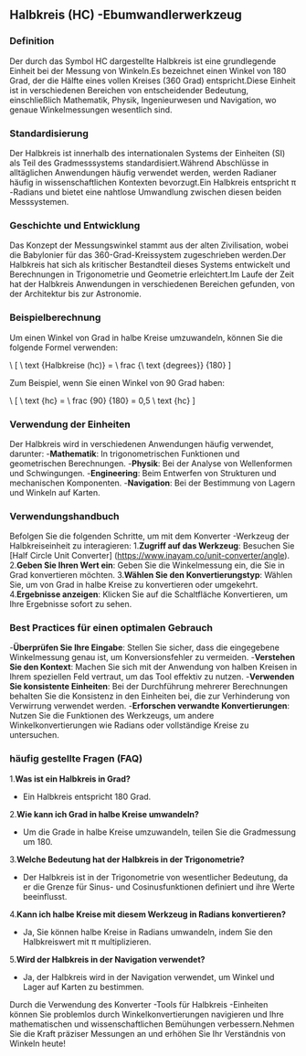 ## Halbkreis (HC) -Ebumwandlerwerkzeug

### Definition
Der durch das Symbol HC dargestellte Halbkreis ist eine grundlegende Einheit bei der Messung von Winkeln.Es bezeichnet einen Winkel von 180 Grad, der die Hälfte eines vollen Kreises (360 Grad) entspricht.Diese Einheit ist in verschiedenen Bereichen von entscheidender Bedeutung, einschließlich Mathematik, Physik, Ingenieurwesen und Navigation, wo genaue Winkelmessungen wesentlich sind.

### Standardisierung
Der Halbkreis ist innerhalb des internationalen Systems der Einheiten (SI) als Teil des Gradmesssystems standardisiert.Während Abschlüsse in alltäglichen Anwendungen häufig verwendet werden, werden Radianer häufig in wissenschaftlichen Kontexten bevorzugt.Ein Halbkreis entspricht π -Radians und bietet eine nahtlose Umwandlung zwischen diesen beiden Messsystemen.

### Geschichte und Entwicklung
Das Konzept der Messungswinkel stammt aus der alten Zivilisation, wobei die Babylonier für das 360-Grad-Kreissystem zugeschrieben werden.Der Halbkreis hat sich als kritischer Bestandteil dieses Systems entwickelt und Berechnungen in Trigonometrie und Geometrie erleichtert.Im Laufe der Zeit hat der Halbkreis Anwendungen in verschiedenen Bereichen gefunden, von der Architektur bis zur Astronomie.

### Beispielberechnung
Um einen Winkel von Grad in halbe Kreise umzuwandeln, können Sie die folgende Formel verwenden:

\ [
\ text {Halbkreise (hc)} = \ frac {\ text {degrees}} {180}
\]

Zum Beispiel, wenn Sie einen Winkel von 90 Grad haben:

\ [
\ text {hc} = \ frac {90} {180} = 0,5 \ text {hc}
\]

### Verwendung der Einheiten
Der Halbkreis wird in verschiedenen Anwendungen häufig verwendet, darunter:
-**Mathematik**: In trigonometrischen Funktionen und geometrischen Berechnungen.
-**Physik**: Bei der Analyse von Wellenformen und Schwingungen.
-**Engineering**: Beim Entwerfen von Strukturen und mechanischen Komponenten.
-**Navigation**: Bei der Bestimmung von Lagern und Winkeln auf Karten.

### Verwendungshandbuch
Befolgen Sie die folgenden Schritte, um mit dem Konverter -Werkzeug der Halbkreiseinheit zu interagieren:
1.**Zugriff auf das Werkzeug**: Besuchen Sie [Half Circle Unit Converter] (https://www.inayam.co/unit-converter/angle).
2.**Geben Sie Ihren Wert ein**: Geben Sie die Winkelmessung ein, die Sie in Grad konvertieren möchten.
3.**Wählen Sie den Konvertierungstyp**: Wählen Sie, um von Grad in halbe Kreise zu konvertieren oder umgekehrt.
4.**Ergebnisse anzeigen**: Klicken Sie auf die Schaltfläche Konvertieren, um Ihre Ergebnisse sofort zu sehen.

### Best Practices für einen optimalen Gebrauch
-**Überprüfen Sie Ihre Eingabe**: Stellen Sie sicher, dass die eingegebene Winkelmessung genau ist, um Konversionsfehler zu vermeiden.
-**Verstehen Sie den Kontext**: Machen Sie sich mit der Anwendung von halben Kreisen in Ihrem speziellen Feld vertraut, um das Tool effektiv zu nutzen.
-**Verwenden Sie konsistente Einheiten**: Bei der Durchführung mehrerer Berechnungen behalten Sie die Konsistenz in den Einheiten bei, die zur Verhinderung von Verwirrung verwendet werden.
-**Erforschen verwandte Konvertierungen**: Nutzen Sie die Funktionen des Werkzeugs, um andere Winkelkonvertierungen wie Radians oder vollständige Kreise zu untersuchen.

### häufig gestellte Fragen (FAQ)

1.**Was ist ein Halbkreis in Grad?**
- Ein Halbkreis entspricht 180 Grad.

2.**Wie kann ich Grad in halbe Kreise umwandeln?**
- Um die Grade in halbe Kreise umzuwandeln, teilen Sie die Gradmessung um 180.

3.**Welche Bedeutung hat der Halbkreis in der Trigonometrie?**
- Der Halbkreis ist in der Trigonometrie von wesentlicher Bedeutung, da er die Grenze für Sinus- und Cosinusfunktionen definiert und ihre Werte beeinflusst.

4.**Kann ich halbe Kreise mit diesem Werkzeug in Radians konvertieren?**
- Ja, Sie können halbe Kreise in Radians umwandeln, indem Sie den Halbkreiswert mit π multiplizieren.

5.**Wird der Halbkreis in der Navigation verwendet?**
- Ja, der Halbkreis wird in der Navigation verwendet, um Winkel und Lager auf Karten zu bestimmen.

Durch die Verwendung des Konverter -Tools für Halbkreis -Einheiten können Sie problemlos durch Winkelkonvertierungen navigieren und Ihre mathematischen und wissenschaftlichen Bemühungen verbessern.Nehmen Sie die Kraft präziser Messungen an und erhöhen Sie Ihr Verständnis von Winkeln heute!